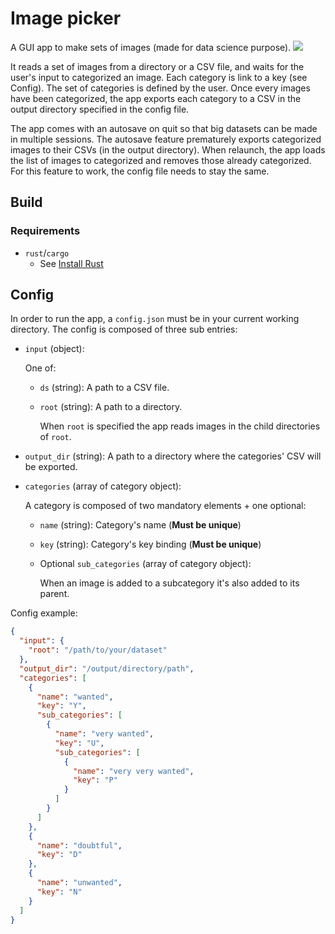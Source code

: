 # Image picker

A GUI app to make sets of images (made for data science purpose).
![](https://previews.dropbox.com/p/thumb/ABnUWa9KZhJu1HOjyCadHuW7tSGt6eBZROjIscAEY49EmbIvvyvUq2vZa62Fl23szL6iyYJ16i2APMfVN35omfiTewatyuxBu5Qe7X6WmaN3H8nmLjvUsjglfAdXFgfca3gWMIHq-3vzzqtCOJROP2yeIHt2pIVvRvI9NzDnl86ynbzZBACS9qrz_11QAUnPLR8oVK0oHElrKyBcR-0vTObj7ScGhrkYfcmgjR90xTYXoLyJ_jwcoQCqMMGOIwDBHvXizmSvU-9dc8mwRcT0cQ2rtUdJcr3RI8wBnUkvrV35nE6CeUYgJ_jnl2Pr04i2pONnjijwWsLrsPVD4pufHZG7hKLp29n5oSfBB-L-w9qheDPATytktNAGk3EcODKEXtU/p.png)

It reads a set of images from a directory or a CSV file, and waits for the
user's input to categorized an image. Each category is link to a key (see
Config). The set of categories is defined by the user. Once every images have
been categorized, the app exports each category to a CSV in the output
directory specified in the config file.

The app comes with an autosave on quit so that big datasets can be made in
multiple sessions. The autosave feature prematurely exports categorized images
to their CSVs (in the output directory). When relaunch, the app loads the list
of images to categorized and removes those already categorized. For this
feature to work, the config file needs to stay the same.

## Build

### Requirements
  - `rust`/`cargo`
    - See [Install Rust](https://www.rust-lang.org/tools/install)


## Config

In order to run the app, a `config.json` must be in your current working
directory. The config is composed of three sub entries:
  - `input` (object):

    One of:
    - `ds` (string): A path to a CSV file.
    - `root` (string): A path to a directory.

      When `root` is specified the app reads images in the child directories of
      `root`.

  - `output_dir` (string): A path to a directory where the categories' CSV will be exported.
  - `categories` (array of category object):

    A category is composed of two mandatory elements + one optional:
    - `name` (string): Category's name (**Must be unique**)
    - `key` (string): Category's key binding (**Must be unique**)
    - Optional `sub_categories` (array of category object):

      When an image is added to a subcategory it's also added to its parent.

  Config example:
  ```json
  {
    "input": {
      "root": "/path/to/your/dataset"
    },
    "output_dir": "/output/directory/path",
    "categories": [
      {
        "name": "wanted",
        "key": "Y",
        "sub_categories": [
          {
            "name": "very wanted",
            "key": "U",
            "sub_categories": [
              {
                "name": "very very wanted",
                "key": "P"
              }
            ]
          }
        ]
      },
      {
        "name": "doubtful",
        "key": "D"
      },
      {
        "name": "unwanted",
        "key": "N"
      }
    ]
  }
  ```
